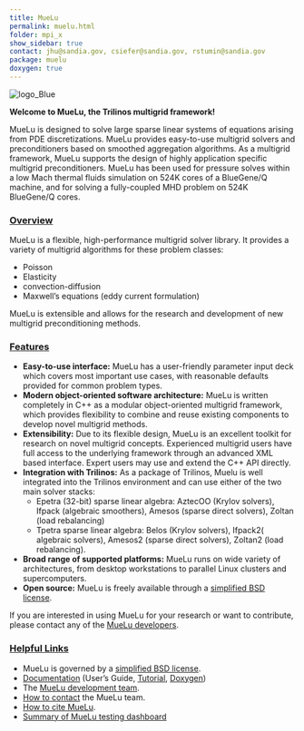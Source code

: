 ```yaml
---
title: MueLu
permalink: muelu.html
folder: mpi_x
show_sidebar: true
contact: jhu@sandia.gov, csiefer@sandia.gov, rstumin@sandia.gov
package: muelu
doxygen: true
---
```


![logo_Blue](images/logo_Blue1.png)

**Welcome to MueLu, the Trilinos multigrid framework!**

MueLu is designed to solve large sparse linear systems of equations arising from PDE discretizations. MueLu provides easy-to-use multigrid solvers and preconditioners based on smoothed aggregation algorithms. As a multigrid framework, MueLu supports the design of highly application specific multigrid preconditioners. MueLu has been used for pressure solves within a low Mach thermal fluids simulation on 524K cores of a BlueGene/Q machine, and for solving a fully-coupled MHD problem on 524K BlueGene/Q cores.

### <span style="text-decoration: underline;">Overview</span>

MueLu is a flexible, high-performance multigrid solver library. It provides a variety of multigrid algorithms for these problem classes:

*   Poisson
*   Elasticity
*   convection-diffusion
*   Maxwell’s equations (eddy current formulation)

MueLu is extensible and allows for the research and development of new multigrid preconditioning methods.

### <span style="text-decoration: underline;">Features</span>

*   **Easy-to-use interface:** MueLu has a user-friendly parameter input deck which covers most important use cases, with reasonable defaults provided for common problem types.
*   **Modern object-oriented software architecture:** MueLu is written completely in C++ as a modular object-oriented multigrid framework, which provides flexibility to combine and reuse existing components to develop novel multigrid methods.
*   **Extensibility:** Due to its flexible design, MueLu is an excellent toolkit for research on novel multigrid concepts. Experienced multigrid users have full access to the underlying framework through an advanced XML based interface. Expert users may use and extend the C++ API directly.
*   **Integration with Trilinos:** As a package of Trilinos, Muelu is well integrated into the Trilinos environment and can use either of the two main solver stacks:
    *   Epetra (32-bit) sparse linear algebra: AztecOO (Krylov solvers), Ifpack (algebraic smoothers), Amesos (sparse direct solvers), Zoltan (load rebalancing)
    *   Tpetra sparse linear algebra: Belos (Krylov solvers), Ifpack2( algebraic solvers), Amesos2 (sparse direct solvers), Zoltan2 (load rebalancing).
*   **Broad range of supported platforms:** MueLu runs on wide variety of architectures, from desktop workstations to parallel Linux clusters and supercomputers.
*   **Open source:** MueLu is freely available through a [simplified BSD license](http://trilinos.org/docs/dev/packages/muelu/doc/html/index.html#muelu_copyright).

If you are interested in using MueLu for your research or want to contribute, please contact any of the [MueLu developers](muelu_team.html "MueLu Team").

### <span style="text-decoration: underline;">Helpful Links</span>

*   MueLu is governed by a [simplified BSD license](http://trilinos.org/docs/dev/packages/muelu/doc/html/index.html#muelu_copyright).
*   [Documentation](muelu_documentation.html "Documentation") (User’s Guide, [Tutorial](muelu_tutorial.html), [Doxygen](http://trilinos.org/docs/dev/packages/muelu/doc/html/index.html "MueLu Doxygen"))
*   The [MueLu development team](muelu_team.html "MueLu Team").
*   [How to contact](muelu_contact.html "MueLu Documentation") the MueLu team.
*   [How to cite MueLu](muelu_citation.html "MueLu citation").
*   [Summary of MueLu testing dashboard](http://testing.sandia.gov/cdash/index.php?project=Trilinos&subproject=MueLu)

